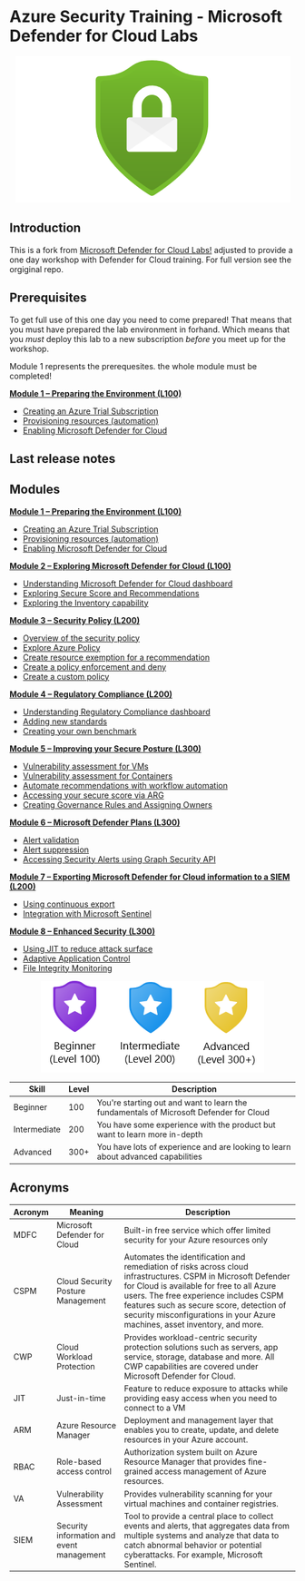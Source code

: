 # Azure Security Training - Microsoft Defender for Cloud Labs

<p align="center">
<img src="./Images/asc-labs-logo.png?raw=true">
</p>

## Introduction
This is a fork from [Microsoft Defender for Cloud Labs!](https://github.com/Azure/Microsoft-Defender-for-Cloud/tree/main/Labs) adjusted to provide a one day workshop with Defender for Cloud training. For full version see the orgiginal repo.


## Prerequisites

To get full use of this one day you need to come prepared! That means that you must have prepared the lab environment in forhand. Which means that you *must* deploy this lab to a new subscription *before* you meet up for the workshop.

Module 1 represents the prerequesites. the whole module must be completed!

[**Module 1 – Preparing the Environment (L100)**](./Modules/Module-1-Preparing-the-Environment.md)
- [Creating an Azure Trial Subscription](./Modules/Module-1-Preparing-the-Environment.md#exercise-1-creating-an-azure-trial-subscription)
- [Provisioning resources (automation)](./Modules/Module-1-Preparing-the-Environment.md#exercise-2-provisioning-resources)
- [Enabling Microsoft Defender for Cloud](./Modules/Module-1-Preparing-the-Environment.md#exercise-3-enabling-azure-defender)


## Last release notes



## Modules

[**Module 1 – Preparing the Environment (L100)**](https://github.com/Azure/Microsoft-Defender-for-Cloud/blob/main/Labs/Modules/Module-1-Preparing-the-Environment.md)
- [Creating an Azure Trial Subscription](./Modules/Module-1-Preparing-the-Environment.md#exercise-1-creating-an-azure-trial-subscription)
- [Provisioning resources (automation)](./Modules/Module-1-Preparing-the-Environment.md#exercise-2-provisioning-resources)
- [Enabling Microsoft Defender for Cloud](./Modules/Module-1-Preparing-the-Environment.md#exercise-3-enabling-azure-defender)
 
[**Module 2 – Exploring Microsoft Defender for Cloud (L100)**](https://github.com/Azure/Microsoft-Defender-for-Cloud/blob/main/Labs/Modules/Module-2-Exploring-Azure-Security-Center.md)
- [Understanding Microsoft Defender for Cloud dashboard](./Modules/Module-2-Exploring-Azure-Security-Center.md#exercise-1-understanding-azure-security-center-dashboard)
- [Exploring Secure Score and Recommendations](./Modules/Module-2-Exploring-Azure-Security-Center.md#exercise-2-exploring-secure-score-and-recommendations)
- [Exploring the Inventory capability](./Modules/Module-2-Exploring-Azure-Security-Center.md#exercise-3-exploring-the-inventory-capability)
 
[**Module 3 – Security Policy (L200)**](https://github.com/Azure/Microsoft-Defender-for-Cloud/blob/main/Labs/Modules/Module-3-ASC-Security-Policy.md)
- [Overview of the security policy](./Modules/Module-3-ASC-Security-Policy.md#exercise-1-overview-of-the-asc-policy)
- [Explore Azure Policy](./Modules/Module-3-ASC-Security-Policy.md#exercise-2-explore-azure-policy)
- [Create resource exemption for a recommendation](./Modules/Module-3-ASC-Security-Policy.md#exercise-3-create-resource-exemption-for-a-recommendation)
- [Create a policy enforcement and deny](./Modules/Module-3-ASC-Security-Policy.md#exercise-4-create-a-policy-enforcement-and-deny)
- [Create a custom policy](./Modules/Module-3-ASC-Security-Policy.md#exercise-5-create-a-custom-policy)

[**Module 4 – Regulatory Compliance (L200)**](https://github.com/Azure/Microsoft-Defender-for-Cloud/blob/main/Labs/Modules/Module-4-Regulatory-Compliance.md)
- [Understanding Regulatory Compliance dashboard](./Modules/Module-4-Regulatory-Compliance.md#exercise-1-understanding-regulatory-compliance-dashboard)
- [Adding new standards](./Modules/Module-4-Regulatory-Compliance.md#exercise-2-adding-new-standards)
- [Creating your own benchmark](./Modules/Module-4-Regulatory-Compliance.md#exercise-3-creating-your-own-benchmark)
 
[**Module 5 – Improving your Secure Posture (L300)**](https://github.com/Azure/Microsoft-Defender-for-Cloud/blob/main/Labs/Modules/Module-5-Improving-your-Secure-Posture.md)
- [Vulnerability assessment for VMs](./Modules/Module-5-Improving-your-Secure-Posture.md#exercise-1-vulnerability-assessment-for-vms)
- [Vulnerability assessment for Containers](./Modules/Module-5-Improving-your-Secure-Posture.md#exercise-2-vulnerability-assessment-for-containers)
- [Automate recommendations with workflow automation](./Modules/Module-5-Improving-your-Secure-Posture.md#exercise-3-automate-recommendations-with-workflow-automation)
- [Accessing your secure score via ARG](./Modules/Module-5-Improving-your-Secure-Posture.md#exercise-4-accessing-your-secure-score-via-arg)
- [Creating Governance Rules and Assigning Owners](./Modules/Module-5-Improving-your-Secure-Posture.md#exercise-4-accessing-your-secure-score-via-arg)
 
[**Module 6 – Microsoft Defender Plans (L300)**](https://github.com/Azure/Microsoft-Defender-for-Cloud/blob/main/Labs/Modules/Module-6-Azure-Defender.md)
- [Alert validation](./Modules/Module-6-Azure-Defender.md#exercise-1-alert-validation)
- [Alert suppression](./Modules/Module-6-Azure-Defender.md#exercise-2-alert-suppression)
- [Accessing Security Alerts using Graph Security API](./Modules/Module-6-Azure-Defender.md#exercise-3-accessing-security-alerts-using-graph-security-api)

[**Module 7 – Exporting Microsoft Defender for Cloud information to a SIEM (L200)**](https://github.com/Azure/Microsoft-Defender-for-Cloud/blob/main/Labs/Modules/Module-7-Exporting-ASC-information-to-a-SIEM.md)
- [Using continuous export](./Modules/Module-7-Exporting-ASC-information-to-a-SIEM.md#exercise-1-using-continuous-export)
- [Integration with Microsoft Sentinel](./Modules/Module-7-Exporting-ASC-information-to-a-SIEM.md#exercise-2-integration-with-azure-sentinel)

[**Module 8 – Enhanced Security (L300)**](https://github.com/Azure/Microsoft-Defender-for-Cloud/blob/main/Labs/Modules/Module-8-Advance-Cloud-Defense.md)
- [Using JIT to reduce attack surface](./Modules/Module-8-Advance-Cloud-Defense.md#exercise-1-using-jit-to-reduce-attack-surface)
- [Adaptive Application Control](./Modules/Module-8-Advance-Cloud-Defense.md#exercise-2-adaptive-application-control)
- [File Integrity Monitoring](./Modules/Module-8-Advance-Cloud-Defense.md#exercise-3-file-integrity-monitoring)


<p align="center">
<img src="./Images/asc-labs-levels.png?raw=true">
</p>

Skill | Level | Description
----- | ----- | -----------
Beginner | 100 | You're starting out and want to learn the fundamentals of Microsoft Defender for Cloud
Intermediate | 200 | You have some experience with the product but want to learn more in-depth
Advanced | 300+ | You have lots of experience and are looking to learn about advanced capabilities


## Acronyms

Acronym | Meaning | Description
------- | --- | -----------
MDFC | Microsoft Defender for Cloud | Built-in free service which offer limited security for your Azure resources only
CSPM | Cloud Security Posture Management | Automates the identification and remediation of risks across cloud infrastructures. CSPM in Microsoft Defender for Cloud is available for free to all Azure users. The free experience includes CSPM features such as secure score, detection of security misconfigurations in your Azure machines, asset inventory, and more.
CWP | Cloud Workload Protection | Provides workload-centric security protection solutions such as servers, app service, storage, database and more. All CWP capabilities are covered under Microsoft Defender for Cloud.
JIT | Just-in-time | Feature to reduce exposure to attacks while providing easy access when you need to connect to a VM
ARM | Azure Resource Manager | Deployment and management layer that enables you to create, update, and delete resources in your Azure account.
RBAC | Role-based access control | Authorization system built on Azure Resource Manager that provides fine-grained access management of Azure resources.
VA | Vulnerability Assessment | Provides vulnerability scanning for your virtual machines and container registries.
SIEM | Security information and event management | Tool to provide a central place to collect events and alerts, that aggregates data from multiple systems and analyze that data to catch abnormal behavior or potential cyberattacks. For example, Microsoft Sentinel.
